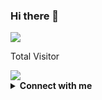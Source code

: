 ### Hi there 👋

<img src="https://github-readme-stats.vercel.app/api?username=TheFahmi&show_icons=true&theme=midnight-purple">

<p>Total Visitor</p>
<img src="https://profile-counter.glitch.me/TheFahmi/count.svg" />

<!-- ## Hi there , My name is Andhika D. Maulana 👋

- 🔭 I’m 21 years old 
- 🌱 I’m so Interested to learning Javascript 🤣
- ⚡ I love playing a video game and watching anime 🤣
 -->
<details>
  <summary><b>Connect with me</b></summary>
  <p align="center">
    <i>Let's connect and chat! We are about to Change the World.</i><br><br>
    <a href="https://twitter.com/TheFahmi" target="blank"><img align="center" src="https://cdn.jsdelivr.net/npm/simple-icons@3.0.1/icons/twitter.svg" alt="Andhika Dwi Maulana" height="30" width="40" /></a>
    <a href="https://fb.com/Muhammad.Fahmi.Hassan.OFFICIAL" target="blank"><img align="center" src="https://cdn.jsdelivr.net/npm/simple-icons@3.0.1/icons/facebook.svg" alt="Andhika Dwi Maulana" height="30" width="40" /></a>
    <a href="https://instagram.com/TheFahmiHassan" target="blank"><img align="center" src="https://cdn.jsdelivr.net/npm/simple-icons@3.0.1/icons/instagram.svg" alt="dkmpostor" height="30" width="40" /></a>
  </p>
</details>


<!--
**TheFahmi/TheFahmi** is a ✨ _special_ ✨ repository because its `README.md` (this file) appears on your GitHub profile.

Here are some ideas to get you started:

- 🔭 I’m currently working on ...
- 🌱 I’m currently learning ...
- 👯 I’m looking to collaborate on ...
- 🤔 I’m looking for help with ...
- 💬 Ask me about ...
- 📫 How to reach me: ...
- 😄 Pronouns: ...
- ⚡ Fun fact: ...
-->
